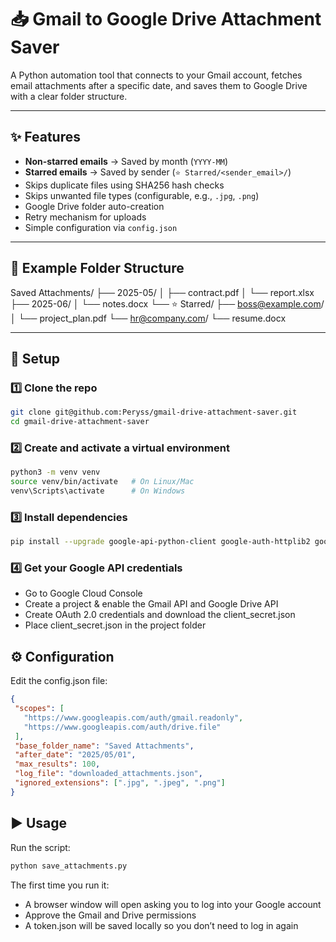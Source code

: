 # 📥 Gmail to Google Drive Attachment Saver

A Python automation tool that connects to your Gmail account, fetches email attachments after a specific date, and saves them to Google Drive with a clear folder structure.

---

## ✨ Features

- **Non-starred emails** → Saved by month (`YYYY-MM`)
- **Starred emails** → Saved by sender (`⭐ Starred/<sender_email>/`)
- Skips duplicate files using SHA256 hash checks
- Skips unwanted file types (configurable, e.g., `.jpg`, `.png`)
- Google Drive folder auto-creation
- Retry mechanism for uploads
- Simple configuration via `config.json`

---

## 📂 Example Folder Structure

Saved Attachments/
├── 2025-05/
│   ├── contract.pdf
│   └── report.xlsx
├── 2025-06/
│   └── notes.docx
└── ⭐ Starred/
    ├── boss@example.com/
    │   └── project_plan.pdf
    └── hr@company.com/
        └── resume.docx

---

## 🚀 Setup

### 1️⃣ Clone the repo
```bash
git clone git@github.com:Peryss/gmail-drive-attachment-saver.git
cd gmail-drive-attachment-saver
```

### 2️⃣ Create and activate a virtual environment
```bash
python3 -m venv venv
source venv/bin/activate   # On Linux/Mac
venv\Scripts\activate      # On Windows
```

### 3️⃣ Install dependencies
```bash
pip install --upgrade google-api-python-client google-auth-httplib2 google-auth-oauthlib
```

### 4️⃣ Get your Google API credentials
 - Go to Google Cloud Console
 - Create a project & enable the Gmail API and Google Drive API
 - Create OAuth 2.0 credentials and download the client_secret.json
 - Place client_secret.json in the project folder

 ## ⚙️ Configuration

 Edit the config.json file:
 ```json
 {
  "scopes": [
    "https://www.googleapis.com/auth/gmail.readonly",
    "https://www.googleapis.com/auth/drive.file"
  ],
  "base_folder_name": "Saved Attachments",
  "after_date": "2025/05/01",
  "max_results": 100,
  "log_file": "downloaded_attachments.json",
  "ignored_extensions": [".jpg", ".jpeg", ".png"]
}
```

## ▶️ Usage

Run the script:
```bash
python save_attachments.py
```

The first time you run it:
 - A browser window will open asking you to log into your Google account
 - Approve the Gmail and Drive permissions
 - A token.json will be saved locally so you don’t need to log in again